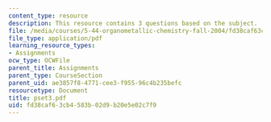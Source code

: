 ```yaml
---
content_type: resource
description: This resource contains 3 questions based on the subject.
file: /media/courses/5-44-organometallic-chemistry-fall-2004/fd38caf63cb4583b02d9b20e5e02c7f9_pset3.pdf
file_type: application/pdf
learning_resource_types:
- Assignments
ocw_type: OCWFile
parent_title: Assignments
parent_type: CourseSection
parent_uid: ae3857f8-4771-cee3-f955-96c4b235befc
resourcetype: Document
title: pset3.pdf
uid: fd38caf6-3cb4-583b-02d9-b20e5e02c7f9
---
```

